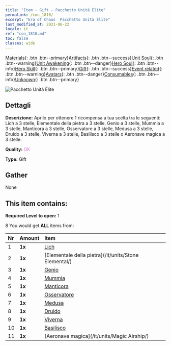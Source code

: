```yaml
---
title: "Item - Gift - Pacchetto Unità Élite"
permalink: /con_1810/
excerpt: "Era of Chaos  Pacchetto Unità Élite"
last_modified_at: 2021-06-22
locale: it
ref: "con_1810.md"
toc: false
classes: wide
---
```

 [Materials](/ItemsIT/){: .btn .btn--primary}[Artifacts](/ItemsIT/Artifacts/){: .btn .btn--success}[Unit Soul](/ItemsIT/UnitSoul/){: .btn .btn--warning}[Unit Awakening](/ItemsIT/UnitAwakening/){: .btn .btn--danger}[Hero Soul](/ItemsIT/HeroSoul/){: .btn .btn--info}[Hero Skill](/ItemsIT/HeroSkill/){: .btn .btn--primary}[Gift](/ItemsIT/Gift/){: .btn .btn--success}[Event related](/ItemsIT/Events/){: .btn .btn--warning}[Avatars](/ItemsIT/Avatars/){: .btn .btn--danger}[Consumables](/ItemsIT/Consumables/){: .btn .btn--info}[Unknown](/ItemsIT/Unknown/){: .btn .btn--primary}

 ![Pacchetto Unità Élite](/images/t/i_907054.png)

## Dettagli
 **Descrizione:** Aprilo per ottenere 1 ricompensa a tua scelta tra le seguenti: Lich a 3 stelle, Elementale della pietra a 3 stelle, Genio a 3 stelle, Mummia a 3 stelle, Manticora a 3 stelle, Osservatore a 3 stelle, Medusa a 3 stelle, Druido a 3 stelle, Viverna a 3 stelle, Basilisco a 3 stelle o Aeronave magica a 3 stelle.

 **Quality:** <span style="color: #DA70D6">OK</span>

 **Type:** Gift

## Gather

  None

## This item contains:

 **Required Level to open:** 1

 8 You would get **ALL** items  from:

  | Nr | Amount |     Item    |
  |:---|:-------|:------------|
  | 1 |  **1x** | [Lich](/it/units/Lich/) |  | 
  | 2 |  **1x** | [Elementale della pietra](/it/units/Stone Elemental/) |  | 
  | 3 |  **1x** | [Genio](/it/units/Genie/) |  | 
  | 4 |  **1x** | [Mummia](/it/units/Mummy/) |  | 
  | 5 |  **1x** | [Manticora](/it/units/Manticore/) |  | 
  | 6 |  **1x** | [Osservatore](/it/units/Beholder/) |  | 
  | 7 |  **1x** | [Medusa](/it/units/Medusa/) |  | 
  | 8 |  **1x** | [Druido](/it/units/Druid/) |  | 
  | 9 |  **1x** | [Viverna](/it/units/Wyvern/) |  | 
  | 10 |  **1x** | [Basilisco](/it/units/Basilisk/) |  | 
  | 11 |  **1x** | [Aeronave magica](/it/units/Magic Airship/) |  | 
